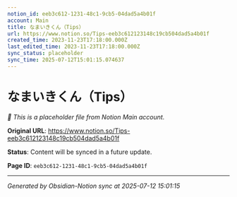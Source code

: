 ```yaml
---
notion_id: eeb3c612-1231-48c1-9cb5-04dad5a4b01f
account: Main
title: なまいきくん（Tips）
url: https://www.notion.so/Tips-eeb3c612123148c19cb504dad5a4b01f
created_time: 2023-11-23T17:18:00.000Z
last_edited_time: 2023-11-23T17:18:00.000Z
sync_status: placeholder
sync_time: 2025-07-12T15:01:15.074637
---
```


# なまいきくん（Tips）

*🔄 This is a placeholder file from Notion Main account.*

**Original URL**: https://www.notion.so/Tips-eeb3c612123148c19cb504dad5a4b01f

**Status**: Content will be synced in a future update.

**Page ID**: `eeb3c612-1231-48c1-9cb5-04dad5a4b01f`

---

*Generated by Obsidian-Notion sync at 2025-07-12 15:01:15*

